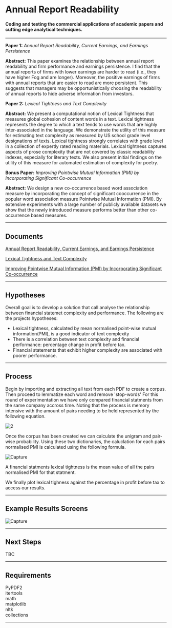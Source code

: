 Annual Report Readability
===================


#### Coding and testing the commercial applications of academic papers and cutting edge analytical techniques.
------------------------------------------------------------------------

**Paper 1:** *Annual Report Readability, Current Earnings, and Earnings Persistence*

**Abstract:** This paper examines the relationship between annual report readability and firm performance and earnings persistence. I find that the annual reports of firms with lower earnings are harder to read (i.e., they have higher Fog and are longer). Moreover, the positive earnings of firms with annual reports that are easier to read are more persistent. This suggests that managers may be opportunistically choosing the readability of annual reports to hide adverse information from investors.

**Paper 2:** *Lexical Tightness and Text Complexity*

**Abstract:** We present a computational notion of Lexical Tightness that measures global cohesion of content words in a text. Lexical tightness represents the degree to which a text tends to use words that are highly inter-associated in the language. We demonstrate the utility of this measure for estimating text complexity as measured by US school grade level designations of texts. Lexical tightness strongly correlates with grade level in a collection of expertly rated reading materials. Lexical tightness captures aspects of prose 
complexity that are not covered by classic readability indexes, especially for literary texts. We also present initial findings on the utility of this measure for automated estimation of complexity for poetry.

**Bonus Paper:** *Improving Pointwise Mutual Information (PMI) by Incorporating Significant Co-occurrence*

**Abstract:** We design a new co-occurrence based word association measure by incorporating the concept of significant cooccurrence in the popular word association measure Pointwise Mutual Information (PMI). By extensive experiments with a large number of publicly available datasets we show that the newly introduced measure performs better than other co-occurrence based measures.

----------


Documents
-------------

[Annual Report Readability, Current Earnings, and Earnings Persistence](https://papers.ssrn.com/sol3/papers.cfm?abstract_id=887382)

[Lexical Tightness and Text Complexity](https://www.aclweb.org/anthology/W13-1504.pdf)

[Improving Pointwise Mutual Information (PMI) by Incorporating Significant Co-occurrence](https://arxiv.org/pdf/1307.0596.pdf)


----------


Hypotheses
-------------------
Overall goal is to develop a solution that call analyse the relationship between financial statemet complexity and performance. The following are the projects hypotheses:

- Lexical tightness, calculated by mean normalised point-wise mutual information(PMI), is a good indicator of text complexity
- There is a correlation between text complexity and financial performance: percentage change in profit before tax.
- Financial statements that exhibit higher complexity are associated with poorer performance.

----------

Process
-------------
Begin by importing and extracting all text from each PDF to create a corpus. Then proceed to lemmatize each word and remove 'stop-words'
For this round of experimentation we have only compared financial statments from the same company accross time. Noting that the process is memory intensive with the amount of pairs needing to be held represented by the following equation.

![2](https://user-images.githubusercontent.com/43980002/66722781-86a76f80-ee5d-11e9-9ac2-fe08ce799ef8.PNG)

Once the corpus has been created we can calculate the unigram and pair-wise probability. Using these two dictionaries, the caluclation for each pairs normalised PMI is calculated using the following formula.

![Capture](https://user-images.githubusercontent.com/43980002/66356511-e235b100-e9b6-11e9-9fb3-27508110900c.JPG)

A financial statments lexical tightness is the mean value of all the pairs normalised PMI for that statment.

We finally plot lexical tighness against the percentage in profit before tax to access our results.


----------


Example Results Screens
--------------------

![Capture](https://user-images.githubusercontent.com/43980002/66722754-4e079600-ee5d-11e9-9537-4b5eafce8982.PNG)

----------

Next Steps
--------------------
TBC

----------

Requirements
--------------------
PyPDF2  
itertools  
math  
matplotlib  
nltk  
collections  

----------
